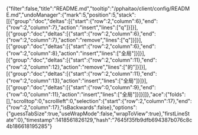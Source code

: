 {"filter":false,"title":"README.md","tooltip":"/pphaitao/client/config/README.md","undoManager":{"mark":5,"position":5,"stack":[[{"group":"doc","deltas":[{"start":{"row":2,"column":6},"end":{"row":2,"column":7},"action":"insert","lines":["q"]}]}],[{"group":"doc","deltas":[{"start":{"row":2,"column":6},"end":{"row":2,"column":7},"action":"remove","lines":["q"]}]}],[{"group":"doc","deltas":[{"start":{"row":2,"column":6},"end":{"row":2,"column":8},"action":"insert","lines":["全局"]}]}],[{"group":"doc","deltas":[{"start":{"row":2,"column":11},"end":{"row":2,"column":12},"action":"remove","lines":["的"]}]}],[{"group":"doc","deltas":[{"start":{"row":2,"column":11},"end":{"row":2,"column":13},"action":"insert","lines":["全局"]}]}],[{"group":"doc","deltas":[{"start":{"row":0,"column":9},"end":{"row":0,"column":11},"action":"insert","lines":["全局"]}]}]]},"ace":{"folds":[],"scrolltop":0,"scrollleft":0,"selection":{"start":{"row":2,"column":17},"end":{"row":2,"column":17},"isBackwards":false},"options":{"guessTabSize":true,"useWrapMode":false,"wrapToView":true},"firstLineState":0},"timestamp":1418561826129,"hash":"7645f35fb9dfb694387b076c8c4b186618195285"}